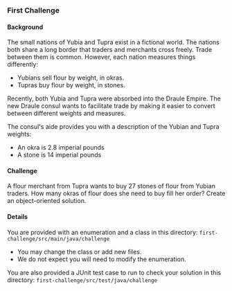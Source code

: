 ### First Challenge

#### Background
The small nations of Yubia and Tupra exist in a fictional world. The nations both share a long
border that traders and merchants cross freely. Trade between them is common. However, each nation
 measures things differently:
- Yubians sell flour by weight, in okras.
- Tupras buy flour by weight, in stones.

Recently, both Yubia and Tupra were absorbed into the Draule Empire. The new Draule consul
wants to facilitate trade by making it easier to convert between different weights and measures.

The consul's aide provides you with a description of the Yubian and Tupra weights:
- An okra is 2.8 imperial pounds
- A stone is 14 imperial pounds

#### Challenge
A flour merchant from Tupra wants to buy 27 stones of flour from Yubian traders.
How many okras of flour does she need to buy fill her order? Create an object-oriented
solution.

#### Details
You are provided with an enumeration and a class in this directory:
`first-challenge/src/main/java/challenge`

- You may change the class or add new files. 
- We do not expect you will need to modify the enumeration.
 
You are also provided a JUnit test case to run to check your solution in this directory:
`first-challenge/src/test/java/challenge`
